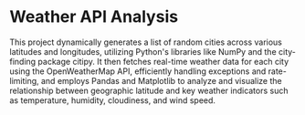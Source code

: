 # Weather API Analysis
This project dynamically generates a list of random cities across various latitudes and longitudes, utilizing Python's libraries like NumPy and the city-finding package citipy. It then fetches real-time weather data for each city using the OpenWeatherMap API, efficiently handling exceptions and rate-limiting, and employs Pandas and Matplotlib to analyze and visualize the relationship between geographic latitude and key weather indicators such as temperature, humidity, cloudiness, and wind speed.
